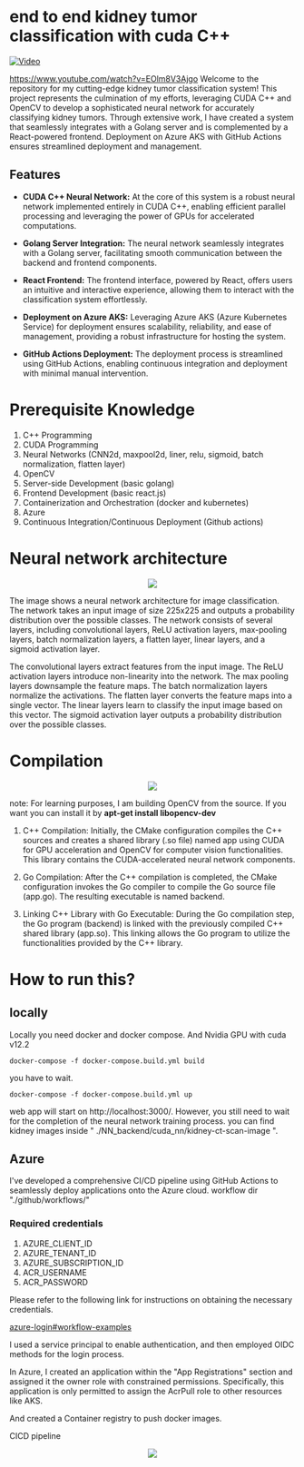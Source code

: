 # end to end kidney tumor classification with cuda C++ 

[![Video](https://i.ytimg.com/vi/EOlm8V3Ajgo/maxresdefault.jpg)](https://www.youtube.com/watch?v=EOlm8V3Ajgo)

https://www.youtube.com/watch?v=EOlm8V3Ajgo 
Welcome to the repository for my cutting-edge kidney tumor classification system! This project represents the culmination of my efforts, leveraging CUDA C++ and OpenCV to develop a sophisticated neural network for accurately classifying kidney tumors. Through extensive work, I have created a system that seamlessly integrates with a Golang server and is complemented by a React-powered frontend. Deployment on Azure AKS with GitHub Actions ensures streamlined deployment and management.

## Features

- **CUDA C++ Neural Network:** At the core of this system is a robust neural network implemented entirely in CUDA C++, enabling efficient parallel processing and leveraging the power of GPUs for accelerated computations.

- **Golang Server Integration:** The neural network seamlessly integrates with a Golang server, facilitating smooth communication between the backend and frontend components.

- **React Frontend:** The frontend interface, powered by React, offers users an intuitive and interactive experience, allowing them to interact with the classification system effortlessly.

- **Deployment on Azure AKS:** Leveraging Azure AKS (Azure Kubernetes Service) for deployment ensures scalability, reliability, and ease of management, providing a robust infrastructure for hosting the system.

- **GitHub Actions Deployment:** The deployment process is streamlined using GitHub Actions, enabling continuous integration and deployment with minimal manual intervention.

# Prerequisite Knowledge
1. C++ Programming
2. CUDA Programming
3. Neural Networks (CNN2d, maxpool2d, liner, relu, sigmoid, batch normalization, flatten layer)
4. OpenCV
5. Server-side Development (basic golang)
6. Frontend Development (basic react.js)
7. Containerization and Orchestration (docker and kubernetes)
8. Azure
9. Continuous Integration/Continuous Deployment (Github actions)

    
# Neural network architecture

<p align="center">
  <img src="./gitresource/image_classification.png" />
</p>

The image shows a neural network architecture for image classification. The network takes an input image of size 225x225 and outputs a probability distribution over the possible classes. The network consists of several layers, including convolutional layers, ReLU activation layers, max-pooling layers, batch normalization layers, a flatten layer, linear layers, and a sigmoid activation layer.

The convolutional layers extract features from the input image. The ReLU activation layers introduce non-linearity into the network. The max pooling layers downsample the feature maps. The batch normalization layers normalize the activations. The flatten layer converts the feature maps into a single vector. The linear layers learn to classify the input image based on this vector. The sigmoid activation layer outputs a probability distribution over the possible classes.

# Compilation

<p align="center">
  <img src="./gitresource/compilation_flow.png" />
</p>

note: For learning purposes, I am building OpenCV from the source. If you want you can install  it by **apt-get install libopencv-dev**

1. C++ Compilation: Initially, the CMake configuration compiles the C++ sources and creates a shared library (.so file) named app using CUDA for GPU acceleration and OpenCV for computer vision functionalities. This library contains the CUDA-accelerated neural network components.

2. Go Compilation: After the C++ compilation is completed, the CMake configuration invokes the Go compiler to compile the Go source file (app.go). The resulting executable is named backend.

3. Linking C++ Library with Go Executable: During the Go compilation step, the Go program (backend) is linked with the previously compiled C++ shared library (app.so). This linking allows the Go program to utilize the functionalities provided by the C++ library.

# How to run this?

## locally 
Locally you need docker and docker compose. And Nvidia GPU with cuda v12.2

```
docker-compose -f docker-compose.build.yml build
```
you have to wait.

```
docker-compose -f docker-compose.build.yml up
```

web app will start on http://localhost:3000/. However, you still need to wait for the completion of the neural network training process.
you can find kidney images inside " ./NN_backend/cuda_nn/kidney-ct-scan-image ".

## Azure
I've developed a comprehensive CI/CD pipeline using GitHub Actions to seamlessly deploy applications onto the Azure cloud.
workflow dir "./github/workflows/"

### Required credentials
1. AZURE_CLIENT_ID
2. AZURE_TENANT_ID
3. AZURE_SUBSCRIPTION_ID
4. ACR_USERNAME
5. ACR_PASSWORD

Please refer to the following link for instructions on obtaining the necessary credentials. 

[azure-login#workflow-examples](https://github.com/marketplace/actions/azure-login#workflow-examples)
 
I used a service principal to enable authentication, and then employed OIDC methods for the login process.

In Azure, I created an application within the "App Registrations" section and assigned it the owner role with constrained permissions. Specifically, this application is only permitted to assign the AcrPull role to other resources like AKS.

And created a Container registry to push docker images. 

CICD pipeline 

<p align="center">
  <img src="./gitresource/cicd.png" />
</p>


